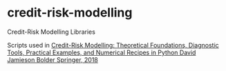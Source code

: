 # credit-risk-modelling
Credit-Risk Modelling Libraries

Scripts used in [Credit-Risk Modelling: Theoretical Foundations, Diagnostic Tools, Practical Examples, and Numerical Recipes in Python
David Jamieson Bolder Springer, 2018][book]


[book]: https://books.google.ru/books?id=W9p1DwAAQBAJ&printsec=frontcover&hl=ru&source=gbs_ge_summary_r&cad=0#v=onepage&q&f=false
